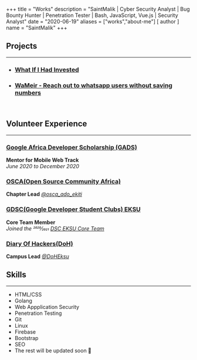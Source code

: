 +++
title = "Works"
description = "SaintMalik | Cyber Security Analyst | Bug Bounty Hunter | Penetration Tester | Bash, JavaScript, Vue.js | Security Analyst"
date = "2020-06-19"
aliases = ["works","about-me"]
[ author ] 
name = "SaintMalik"
+++

## Projects
* * *
* ###  [What If I Had Invested](https://blog.saintmalik.me/docs/ifihadinvested)
* ###  [WaMeir - Reach out to whatsapp users without saving numbers](https://blog.saintmalik.me/docs/wamier)

&nbsp;

## Volunteer Experience
* * *

### [Google Africa Developer Scholarship (GADS)](https://andela.com/alc/)

   **Mentor for Mobile Web Track**  
   _June 2020 to December 2020_

### [OSCA(Open Source Community Africa)](https://www.oscafrica.org/)

  **Chapter Lead** _[@osca_ado_ekiti](https://twitter.com/osca_ado_ekiti)_ 

### [GDSC(Google Developer Student Clubs) EKSU](https://dsc.community.dev/ekiti-state-university/)

  **Core Team Member**  
  _Joined the 2020⁄2021 [DSC EKSU Core Team](https://dsc.community.dev/ekiti-state-university/)_

###  [Diary Of Hackers(DoH)](https://diaryofhackers.com)

  **Campus Lead** _[@DoHEksu](https://twitter.com/search?q=#DoHEksu&s=09)_

## Skills 
* * *

- HTML/CSS
- Golang
- Web Appplication Security
- Penetration Testing
- Git
- Linux
- Firebase
- Bootstrap
- SEO
- The rest will be updated soon 👀
